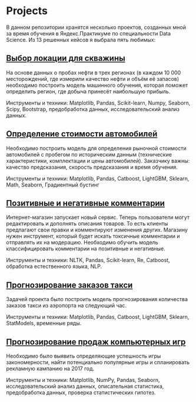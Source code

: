 # Projects
В данном репозитории хранятся несколько проектов, созданных мной за время обучения в Яндекс.Практикуме по специальности Data Science. Из 13 решенных кейсов я выбрала пять любимых:

## [Выбор локации для скважины](https://github.com/NatalieSedaya/Projects/tree/main/%D0%92%D1%8B%D0%B1%D0%BE%D1%80%20%D0%BB%D0%BE%D0%BA%D0%B0%D1%86%D0%B8%D0%B8%20%D0%B4%D0%BB%D1%8F%20%D1%81%D0%BA%D0%B2%D0%B0%D0%B6%D0%B8%D0%BD%D1%8B) 

На основе данных о пробах нефти в трех регионах (в каждом 10 000 месторождений, где измерили качество нефти и объём её запасов) необходимо построить модель машинного обучения, которая поможет определить регион, где добыча принесёт наибольшую прибыль.

Инструменты и техники: Matplotlib, Pandas, Scikit-learn, Numpy, Seaborn, Scipy, Bootstrap, предобработка данных, исследовательский анализ данных.

## [Определение стоимости автомобилей](https://github.com/NatalieSedaya/Projects/tree/main/%D0%9E%D0%BF%D1%80%D0%B5%D0%B4%D0%B5%D0%BB%D0%B5%D0%BD%D0%B8%D0%B5%20%D1%81%D1%82%D0%BE%D0%B8%D0%BC%D0%BE%D1%81%D1%82%D0%B8%20%D0%B0%D0%B2%D1%82%D0%BE%D0%BC%D0%BE%D0%B1%D0%B8%D0%BB%D1%8F)

Необходимо построить модель для определения рыночной стоимости автомобилей с пробегом по историческим данным (технические характеристики, комплектации и цены автомобилей). Заказчику важны: качество предсказания, скорость предсказания и время обучения.

Инструменты и техники: Matplotlib, Pandas, Сatboost, LightGBM, Sklearn, Math, Seaborn, Градиентный бустинг

## [Позитивные и негативные комментарии](https://github.com/NatalieSedaya/Projects/tree/main/%D0%9F%D0%BE%D0%B7%D0%B8%D1%82%D0%B8%D0%B2%D0%BD%D1%8B%D0%B5%20%D0%B8%20%D0%BD%D0%B5%D0%B3%D0%B0%D1%82%D0%B8%D0%B2%D0%BD%D1%8B%D0%B5%20%D0%BA%D0%BE%D0%BC%D0%BC%D0%B5%D0%BD%D1%82%D0%B0%D1%80%D0%B8%D0%B8) 

Интернет-магазин запускает новый сервис. Теперь пользователи могут редактировать и дополнять описания товаров. То есть клиенты предлагают свои правки и комментируют изменения других. Магазину нужен инструмент, который будет искать токсичные комментарии и отправлять их на модерацию. Необходимо обучить модель классифицировать комментарии на позитивные и негативные.

Инструменты и техники: NLTK, Pandas, Scikit-learn, Re, Catboost, обработка естественного языка, NLP.

## [Прогнозирование заказов такси](https://github.com/NatalieSedaya/Projects/tree/main/%D0%9F%D1%80%D0%BE%D0%B3%D0%BD%D0%BE%D0%B7%D0%B8%D1%80%D0%BE%D0%B2%D0%B0%D0%BD%D0%B8%D0%B5%20%D0%B7%D0%B0%D0%BA%D0%B0%D0%B7%D0%BE%D0%B2%20%D1%82%D0%B0%D0%BA%D1%81%D0%B8)

Задачей проекта было построить модель прогнозирования количества заказов такси из аэропорта на следующий час.

Инструменты и техники: Matplotlib, Pandas, Сatboost, LightGBM, Sklearn, StatModels, временные ряды.

## [Прогнозирование продаж компьютерных игр](https://github.com/NatalieSedaya/Projects/tree/main/%D0%9F%D1%80%D0%BE%D0%B3%D0%BD%D0%BE%D0%B7%D0%B8%D1%80%D0%BE%D0%B2%D0%B0%D0%BD%D0%B8%D0%B5%20%D0%BF%D1%80%D0%BE%D0%B4%D0%B0%D0%B6%20%D0%BA%D0%BE%D0%BC%D0%BF%D1%8C%D1%8E%D1%82%D0%B5%D1%80%D0%BD%D1%8B%D1%85%20%D0%B8%D0%B3%D1%80)

Необходимо было выявить определяющие успешность игры закономерности, найти потенциально популярные игры и спланировать рекламную кампанию на 2017 год.

Инструменты и техники: Matplotlib, NumPy, Pandas, Seaborn, исследовательский анализ данных, описательная статистика, предобработка данных, проверка статистических гипотез.
